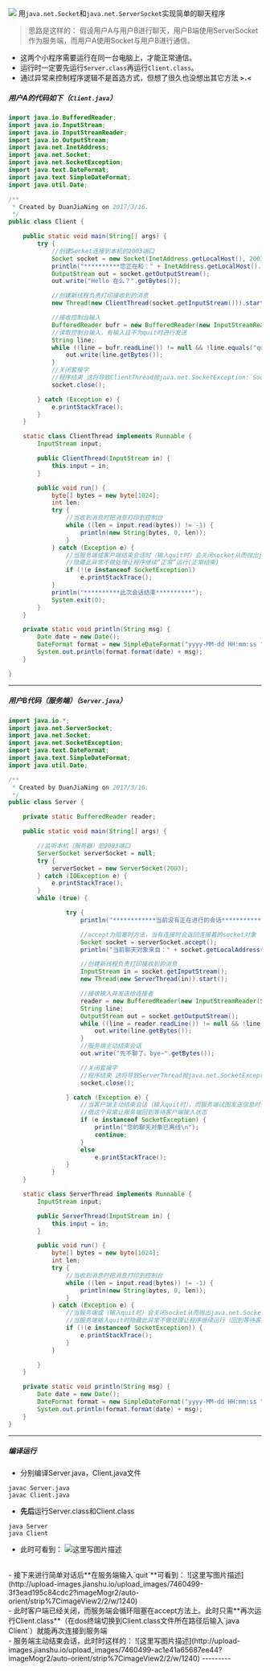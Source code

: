 ![](http://upload-images.jianshu.io/upload_images/7460499-8a8d1d9935b72069.jpg?imageMogr2/auto-orient/strip%7CimageView2/2/w/1240)
用`java.net.Socket`和`java.net.ServerSocket`实现简单的聊天程序

>思路是这样的：
假设用户A与用户B进行聊天，用户B端使用ServerSocket作为服务端，而用户A使用Socket与用户B进行通信。

- 这两个小程序需要运行在同一台电脑上，才能正常通信。
- 运行时一定要先运行`Server.class`再运行`Client.class`。
- 通过异常来控制程序逻辑不是首选方式，但想了很久也没想出其它方法 **`>.<`**

##### 用户A的代码如下（`Client.java`）
``` java
import java.io.BufferedReader;
import java.io.InputStream;
import java.io.InputStreamReader;
import java.io.OutputStream;
import java.net.InetAddress;
import java.net.Socket;
import java.net.SocketException;
import java.text.DateFormat;
import java.text.SimpleDateFormat;
import java.util.Date;

/**
 * Created by DuanJiaNing on 2017/3/16.
 */
public class Client {

    public static void main(String[] args) {
        try {
            //创建Socket连接到本机的2003端口
            Socket socket = new Socket(InetAddress.getLocalHost(), 2003);
            println("**********您正在和：" + InetAddress.getLocalHost().getHostAddress() + " 聊天***********\n" + "输入信息，按回车即可发送!输入quit可结束会话并关闭程序。");
            OutputStream out = socket.getOutputStream();
            out.write("Hello 在么？".getBytes());

            //创建新线程负责打印接收到的消息
            new Thread(new ClientThread(socket.getInputStream())).start();

            //接收控制台输入
            BufferedReader bufr = new BufferedReader(new InputStreamReader(System.in));
            //读取控制台输入，有输入且不为quit时进行发送
            String line;
            while ((line = bufr.readLine()) != null && !line.equals("quit")) {
                out.write(line.getBytes());
            }
            //关闭套接字
            //程序结束 这将导致ClientThread抛java.net.SocketException: Socket closed异常而结束（暂且就这样关闭这个线程）
            socket.close();

        } catch (Exception e) {
            e.printStackTrace();
        }
    }

    static class ClientThread implements Runnable {
        InputStream input;

        public ClientThread(InputStream in) {
            this.input = in;
        }

        public void run() {
            byte[] bytes = new byte[1024];
            int len;
            try {
                //当收到消息时把消息打印到控制台
                while ((len = input.read(bytes)) != -1) {
                    println(new String(bytes, 0, len));
                }
            } catch (Exception e) {
                //当服务端或客户端结束会话时（输入quit时）会关闭socket从而抛出java.net.SocketException: Socket closed异常
                //隐藏此异常不做处理让程序继续“正常”运行(正常结束)
                if (!(e instanceof SocketException))
                    e.printStackTrace();
            }
            println("**********此次会话结束**********");
            System.exit(0);
        }
    }

    private static void println(String msg) {
        Date date = new Date();
        DateFormat format = new SimpleDateFormat("yyyy-MM-dd HH:mm:ss ");
        System.out.println(format.format(date) + msg);
    }

}
```
-----
##### 用户B代码（服务端）（`Server.java`）
``` java
import java.io.*;
import java.net.ServerSocket;
import java.net.Socket;
import java.net.SocketException;
import java.text.DateFormat;
import java.text.SimpleDateFormat;
import java.util.Date;

/**
 * Created by DuanJiaNing on 2017/3/16.
 */
public class Server {

    private static BufferedReader reader;

    public static void main(String[] args) {

        //监听本机（服务器）的2003端口
        ServerSocket serverSocket = null;
        try {
            serverSocket = new ServerSocket(2003);
        } catch (IOException e) {
            e.printStackTrace();
        }
        while (true) {

                try {
                    println("************当前没有正在进行的会话***********");

                    //accept为阻塞时方法，当有连接时会返回连接着的socket对象
                    Socket socket = serverSocket.accept();
                    println("当前聊天对象来自：" + socket.getLocalAddress().getHostAddress() + "\n" + "输入信息，按回车即可发送!输入quit可结束此次会话。");

                    //创建新线程负责打印接收到的消息
                    InputStream in = socket.getInputStream();
                    new Thread(new ServerThread(in)).start();

                    //接收输入并发送给连接者
                    reader = new BufferedReader(new InputStreamReader(System.in));
                    String line;
                    OutputStream out = socket.getOutputStream();
                    while ((line = reader.readLine()) != null && !line.equals("quit")) {
                        out.write(line.getBytes());
                    }
                    //服务端主动结束会话
                    out.write("先不聊了。bye~".getBytes());

                    //关闭套接字
                    //程序结束 这将导致ServerThread抛java.net.SocketException: Socket closed异常而结束（暂且就这样关闭此次会话对应的线程）
                    socket.close();

                } catch (Exception e) {
                    //当客户端主动结束会话（输入quit时），而服务端试图发送信息时会抛出java.net.SocketException: Software caused connection abort: socket write error
                    //借这个异常让服务端回到等待客户端接入状态
                    if (e instanceof SocketException) {
                        println("您的聊天对象已离线\n");
                        continue;
                    }
                    else
                        e.printStackTrace();
                }
            }
    }

    static class ServerThread implements Runnable {
        InputStream input;

        public ServerThread(InputStream in) {
            this.input = in;
        }

        public void run() {
            byte[] bytes = new byte[1024];
            int len;
            try {
                //当收到消息时把消息打印到控制台
                while ((len = input.read(bytes)) != -1) {
                    println(new String(bytes, 0, len));
                }
            } catch (Exception e) {
                //当服务端或（输入quit时）会关闭socket从而抛出java.net.SocketException: Socket closed异常
                //当服务端输入quit时隐藏此异常不做处理让程序继续运行（回到等待客户端接入的状态）
                if (!(e instanceof SocketException)) {
                    e.printStackTrace();
                }
            }

        }
    }

    private static void println(String msg) {
        Date date = new Date();
        DateFormat format = new SimpleDateFormat("yyyy-MM-dd HH:mm:ss ");
        System.out.println(format.format(date) + msg);
    }
}

```
----
##### 编译运行
- 分别编译Server.java，Client.java文件
``` dos
javac Server.java
javac Client.java
```
- **先后**运行Server.class和Client.class
``` dos
java Server
java Client
```
- 此时可看到：
![这里写图片描述](http://upload-images.jianshu.io/upload_images/7460499-95237bd2ac5f1023?imageMogr2/auto-orient/strip%7CimageView2/2/w/1240)
<br>
- 接下来进行简单对话后**在服务端输入`quit`**可看到：
![这里写图片描述](http://upload-images.jianshu.io/upload_images/7460499-3f3ead195c84cdc2?imageMogr2/auto-orient/strip%7CimageView2/2/w/1240)
<br>
- 此时客户端已经关闭，而服务端会循环阻塞在accept方法上。此时只需**再次运行Client.class**（在dos终端切换到Client.class文件所在路径后输入`java Client`）就能再次连接到服务端
<br>
- 服务端主动结束会话，此时时这样的：
![这里写图片描述](http://upload-images.jianshu.io/upload_images/7460499-ac1e41a65687ee44?imageMogr2/auto-orient/strip%7CimageView2/2/w/1240)
 ---------
